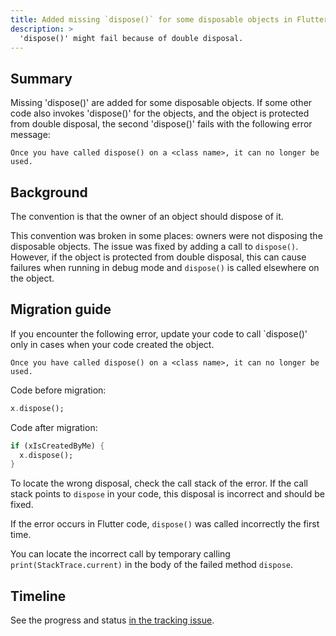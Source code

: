 ```yaml
---
title: Added missing `dispose()` for some disposable objects in Flutter
description: >
  'dispose()' might fail because of double disposal.
---
```


## Summary

Missing 'dispose()' are added for some disposable objects.
If some other code also invokes 'dispose()' for the objects,
and the object is protected from double disposal,
the second 'dispose()' fails with the following error message:

`Once you have called dispose() on a <class name>, it can no longer be used.` 

## Background

The convention is that the owner of an object should dispose of it.

This convention was broken in some places:
owners were not disposing the disposable objects.
The issue was fixed by adding a call to `dispose()`.
However, if the object is protected from double disposal,
this can cause failures when running in debug mode
and `dispose()` is called elsewhere on the object.

## Migration guide

If you encounter the following error, update your code to call `dispose()' only in cases when your code created the object.

```
Once you have called dispose() on a <class name>, it can no longer be used.
```

Code before migration:

```dart
x.dispose();
```

Code after migration:

```dart
if (xIsCreatedByMe) {
  x.dispose();
}
```

To locate the wrong disposal, check the call stack of the error. If the call stack points to `dispose`
in your code, this disposal is incorrect and should be fixed.

If the error occurs in Flutter code, `dispose()` was
called incorrectly the first time.

You can locate the incorrect call by temporary calling `print(StackTrace.current)`
in the body of the failed method `dispose`.

## Timeline

See the progress and status [in the tracking issue](https://github.com/flutter/flutter/issues/134787).
